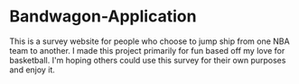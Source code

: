 # Bandwagon-Application
This is a survey website for people who choose to jump ship from one NBA team to another. I made this project primarily for fun based off my love for basketball. I'm hoping others could use this survey for their own purposes and enjoy it.  
